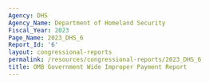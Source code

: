 ```yaml
---
Agency: DHS
Agency_Name: Department of Homeland Security
Fiscal_Year: 2023
Page_Name: 2023_DHS_6
Report_Id: '6'
layout: congressional-reports
permalink: /resources/congressional-reports/2023_DHS_6
title: OMB Government Wide Improper Payment Report
---
```

